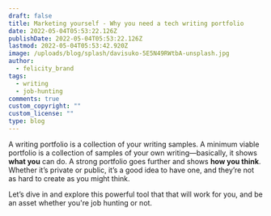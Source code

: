 ```yaml
---
draft: false
title: Marketing yourself - Why you need a tech writing portfolio
date: 2022-05-04T05:53:22.126Z
publishDate: 2022-05-04T05:53:22.126Z
lastmod: 2022-05-04T05:53:42.920Z
image: /uploads/blog/splash/davisuko-5E5N49RWtbA-unsplash.jpg
author:
  - felicity_brand
tags:
  - writing
  - job-hunting
comments: true
custom_copyright: ""
custom_license: ""
type: blog
---
```


A writing portfolio is a collection of your writing samples. A minimum viable portfolio is a collection of samples of your own writing—basically, it shows **what you** can do. A strong portfolio goes further and shows **how you think**. Whether it’s private or public, it’s a good idea to have one, and they’re not as hard to create as you might think. 

Let’s dive in and explore this powerful tool that that will work for you, and be an asset whether you're job hunting or not.
